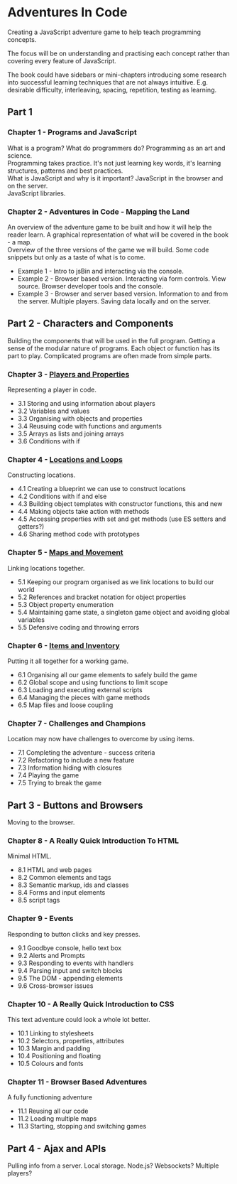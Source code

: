 # Adventures In Code
Creating a JavaScript adventure game to help teach programming concepts.

The focus will be on understanding and practising each concept rather than covering every feature of JavaScript.

The book could have sidebars or mini-chapters introducing some research into successful learning techniques that are not always intuitive. E.g. desirable difficulty, interleaving, spacing, repetition, testing as learning.  


## Part 1

### Chapter 1 - Programs and JavaScript
What is a program? What do programmers do? Programming as an art and science.  
Programming takes practice. It's not just learning key words, it's learning structures, patterns and best practices.  
What is JavaScript and why is it important? JavaScript in the browser and on the server.  
JavaScript libraries.  


### Chapter 2 - Adventures in Code - Mapping the Land
An overview of the adventure game to be built and how it will help the reader learn. A graphical representation of what will be covered in the book - a map.  
Overview of the three versions of the game we will build. Some code snippets but only as a taste of what is to come.  
* Example 1 - Intro to jsBin and interacting via the console.
* Example 2 - Browser based version. Interacting via form controls. View source. Browser developer tools and the console.
* Example 3 - Browser and server based version. Information to and from the server. Multiple players. Saving data locally and on the server.


## Part 2 - Characters and Components
Building the components that will be used in the full program. Getting a sense of the modular nature of programs. Each object or function has its part to play. Complicated programs are often made from simple parts.

### Chapter 3 - [Players and Properties](https://github.com/jrlarsen/AdventuresInCode/blob/master/Chpt3/chapter3.md)
Representing a player in code.
* 3.1 Storing and using information about players
* 3.2 Variables and values
* 3.3 Organising with objects and properties
* 3.4 Reusuing code with functions and arguments
* 3.5 Arrays as lists and joining arrays
* 3.6 Conditions with if

### Chapter 4 - [Locations and Loops](https://github.com/jrlarsen/AdventuresInCode/blob/master/Chpt4/chapter4.md)
Constructing locations.
* 4.1 Creating a blueprint we can use to construct locations
* 4.2 Conditions with if and else
* 4.3 Building object templates with constructor functions, this and new
* 4.4 Making objects take action with methods
* 4.5 Accessing properties with set and get methods (use ES setters and getters?)
* 4.6 Sharing method code with prototypes

### Chapter 5 - [Maps and Movement](https://github.com/jrlarsen/AdventuresInCode/blob/master/Chpt5/chapter5.md)
Linking locations together.
* 5.1 Keeping our program organised as we link locations to build our world
* 5.2 References and bracket notation for object properties
* 5.3 Object property enumeration
* 5.4 Maintaining game state, a singleton game object and avoiding global variables
* 5.5 Defensive coding and throwing errors

### Chapter 6 - [Items and Inventory](https://github.com/jrlarsen/AdventuresInCode/blob/master/Chpt6/chapter6.md)
Putting it all together for a working game.
* 6.1 Organising all our game elements to safely build the game
* 6.2 Global scope and using functions to limit scope
* 6.3 Loading and executing external scripts
* 6.4 Managing the pieces with game methods
* 6.5 Map files and loose coupling

### Chapter 7 - Challenges and Champions
Location may now have challenges to overcome by using items.
* 7.1 Completing the adventure - success criteria
* 7.2 Refactoring to include a new feature
* 7.3 Information hiding with closures
* 7.4 Playing the game
* 7.5 Trying to break the game


## Part 3 - Buttons and Browsers
Moving to the browser.

### Chapter 8 - A Really Quick Introduction To HTML
Minimal HTML.
* 8.1 HTML and web pages
* 8.2 Common elements and tags
* 8.3 Semantic markup, ids and classes
* 8.4 Forms and input elements
* 8.5 script tags

### Chapter 9 - Events
Responding to button clicks and key presses.
* 9.1 Goodbye console, hello text box
* 9.2 Alerts and Prompts
* 9.3 Responding to events with handlers
* 9.4 Parsing input and switch blocks
* 9.5 The DOM - appending elements
* 9.6 Cross-browser issues

### Chapter 10 - A Really Quick Introduction to CSS
This text adventure could look a whole lot better.
* 10.1 Linking to stylesheets
* 10.2 Selectors, properties, attributes
* 10.3 Margin and padding
* 10.4 Positioning and floating
* 10.5 Colours and fonts

### Chapter 11 - Browser Based Adventures
A fully functioning adventure
* 11.1 Reusing all our code
* 11.2 Loading multiple maps
* 11.3 Starting, stopping and switching games


## Part 4 - Ajax and APIs
Pulling info from a server.
Local storage.
Node.js? Websockets? Multiple players?
